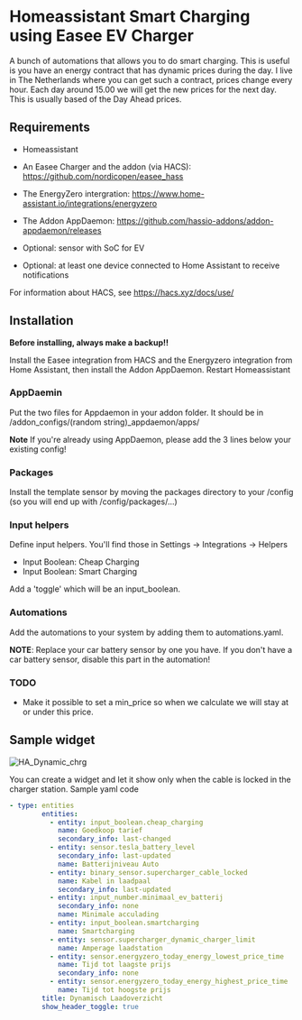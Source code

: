 # Homeassistant Smart Charging using Easee EV Charger

A bunch of automations that allows you to do smart charging. This is useful is you have an energy contract that has dynamic prices during the day. I live in The Netherlands where you can get such a contract, prices change every hour. Each day around 15.00 we will get the new prices for the next day. This is usually based of the Day Ahead prices.

## Requirements

* Homeassistant
* An Easee Charger and the addon (via HACS): https://github.com/nordicopen/easee_hass
* The EnergyZero intergration: https://www.home-assistant.io/integrations/energyzero
* The Addon AppDaemon: https://github.com/hassio-addons/addon-appdaemon/releases

* Optional: sensor with SoC for EV
* Optional: at least one device connected to Home Assistant to receive notifications

For information about HACS, see https://hacs.xyz/docs/use/

## Installation

**Before installing, always make a backup!!**

Install the Easee integration from HACS and the Energyzero integration from Home Assistant, then install the Addon AppDaemon. Restart Homeassistant

### AppDaemin

Put the two files for Appdaemon in your addon folder. It should be in /addon_configs/(random string)_appdaemon/apps/

**Note** If you're already using AppDaemon, please add the 3 lines below your existing config!

### Packages

Install the template sensor by moving the packages directory to your /config (so you will end up with /config/packages/...)

### Input helpers

Define input helpers. You'll find those in Settings -> Integrations -> Helpers

* Input Boolean: Cheap Charging
* Input Boolean: Smart Charging

Add a 'toggle' which will be an input_boolean.

### Automations

Add the automations to your system by adding them to automations.yaml.

**NOTE**: Replace your car battery sensor by one you have. If you don't have a car battery sensor, disable this part in the automation!

### TODO

* Make it possible to set a min_price so when we calculate we will stay at or under this price.

## Sample widget

![HA_Dynamic_chrg](https://github.com/user-attachments/assets/89e2377f-a555-4bf0-9a7f-62300869adef)

You can create a widget and let it show only when the cable is locked in the charger station. Sample yaml code

```yaml
- type: entities
        entities:
          - entity: input_boolean.cheap_charging
            name: Goedkoop tarief
            secondary_info: last-changed
          - entity: sensor.tesla_battery_level
            secondary_info: last-updated
            name: Batterijniveau Auto
          - entity: binary_sensor.supercharger_cable_locked
            name: Kabel in laadpaal
            secondary_info: last-updated
          - entity: input_number.minimaal_ev_batterij
            secondary_info: none
            name: Minimale acculading
          - entity: input_boolean.smartcharging
            name: Smartcharging
          - entity: sensor.supercharger_dynamic_charger_limit
            name: Amperage laadstation
          - entity: sensor.energyzero_today_energy_lowest_price_time
            name: Tijd tot laagste prijs
            secondary_info: none
          - entity: sensor.energyzero_today_energy_highest_price_time
            name: Tijd tot hoogste prijs
        title: Dynamisch Laadoverzicht
        show_header_toggle: true
````


